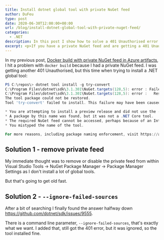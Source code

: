 ```yaml
---
title: Install dotnet global tool with private NuGet feed
author: DuFeu
type: post
date: 2020-06-30T12:00:00+00:00
url: /blog/install-dotnet-global-tool-with-private-nuget-feed/
categories:
  - .NET
description: In this post I show how to solve a 401 Unauthorised error while installing a .NET Global Tool and you have a private NuGet feed.
excerpt: <p>If you have a private NuGet feed and are getting a 401 Unauthorised while trying to install a .NET Global Tool, you're not alone.</p><p>Thankfully there's an easier way to solve it than removing your feed each time.</p>
---
```


In my previous post, [Docker build with private NuGet feed in Azure artifacts](/blog/docker-build-with-private-nuget-feed-in-azure-artifacts), I hit a problem with `docker build` because I had a private NuGet feed. I was getting another 401 Unauthorised, but this time when trying to install a .NET global tool:

```powershell
PS C:\repos\> dotnet tool install -g try-convert
C:\Program Files\dotnet\sdk\3.1.301\NuGet.targets(128,5): error : Failed to retrieve information about 'try-convert' from remote source 'https://anon.pkgs.visualstudio.com/_packaging/d003748e-3a85-4636-976d-52ce64121599/nuget/v3/flat2/try-convert/index.json'. [C:\anon\restore.csproj]
C:\Program Files\dotnet\sdk\3.1.301\NuGet.targets(128,5): error :   Response status code does not indicate success: 401 (Unauthorized). [C:\anon\restore.csproj]
The tool package could not be restored.
Tool 'try-convert' failed to install. This failure may have been caused by:

* You are attempting to install a preview release and did not use the --version option to specify the version.
* A package by this name was found, but it was not a .NET Core tool.
* The required NuGet feed cannot be accessed, perhaps because of an Internet connection problem.
* You mistyped the name of the tool.

For more reasons, including package naming enforcement, visit https://aka.ms/failure-installing-tool
```

## Solution 1 - remove private feed

My immediate thought was to remove or disable the private feed from within Visual Studio Tools -> NuGet Package Manager -> Package Manager Settings as I don't install a lot of global tools.

But that's going to get old fast.

## Solution 2 - `--ignore-failed-sources`

After a bit of searching I finally found the answer halfway down <https://github.com/dotnet/sdk/issues/9555>.

There is a command line parameter, `--ignore-failed-sources`, that's exactly what we want. I added that, still got the 401 error, but it was ignored, so the tool installed fine.
